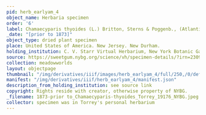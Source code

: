 ```yaml
---
pid: herb_earlyam_4
object_name: Herbaria specimen
order: '6'
label: Chamaecyparis thyoides (L.) Britton, Sterns & Poggenb., (Atlantic white cedar)
_date: "[prior to 1873]"
object_type: dried plant specimen
place: United States of America. New Jersey. New Durham.
holding_institution: C. V. Starr Virtual Herbarium, New York Botanic Garden
source: https://sweetgum.nybg.org/science/vh/specimen-details/?irn=23099
collection: meadowworlds
layout: objectpage
thumbnail: "/img/derivatives/iiif/images/herb_earlyam_4/full/250,/0/default.jpg"
manifest: "/img/derivatives/iiif/herb_earlyam_4/manifest.json"
description_from_holding_institution: see source link
copyright: Rights reside with creator, otherwise property of NYBG.
_filename: 1873-prior to_Chamaecyparis-thyoides_Torrey_19176_NYBG.jpeg
collector: specimen was in Torrey's personal herbarium
---
```

